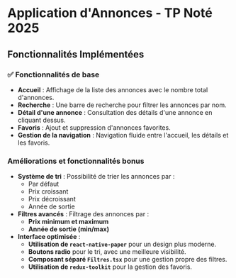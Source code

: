 # Application d'Annonces - TP Noté 2025

## Fonctionnalités Implémentées

### ✅ **Fonctionnalités de base**
- **Accueil** : Affichage de la liste des annonces avec le nombre total d'annonces.
- **Recherche** : Une barre de recherche pour filtrer les annonces par nom.
- **Détail d'une annonce** : Consultation des détails d'une annonce en cliquant dessus.
- **Favoris** : Ajout et suppression d'annonces favorites.
- **Gestion de la navigation** : Navigation fluide entre l'accueil, les détails et les favoris.

### **Améliorations et fonctionnalités bonus**
- **Système de tri** : Possibilité de trier les annonces par :
  - Par défaut
  - Prix croissant
  - Prix décroissant
  - Année de sortie
- **Filtres avancés** : Filtrage des annonces par :
  - **Prix minimum et maximum**
  - **Année de sortie (min/max)**
- **Interface optimisée** :
  - **Utilisation de `react-native-paper`** pour un design plus moderne.
  - **Boutons radio** pour le tri, avec une meilleure visibilité.
  - **Composant séparé `Filtres.tsx`** pour une gestion propre des filtres.
  - **Utilisation de `redux-toolkit`** pour la gestion des favoris.
  